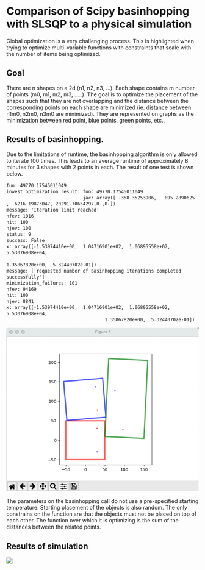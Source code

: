 # Comparison of Scipy basinhopping with SLSQP to a physical simulation
Global optimization is a very challenging process. This is highlighted when trying to optimize multi-variable functions with constraints that scale with the number of items being optimized.

## Goal
There are n shapes on a 2d  (n1, n2, n3, ...). Each shape contains m number of points (m0, m1, m2, m3, .....). The goal is to optimize the placement of the shapes such that they are not overlapping and the distance between the corresponding points on each shape are minimized (ie. distance between n1m0, n2m0, n3m0 are minimized). They are represented on graphs as the minimization between red point, blue points, green points, etc..

## Results of basinhopping.
Due to the limitations of runtime, the basinhopping algorithm is only allowed to iterate 100 times. This leads to an average runtime of approximately 8 minutes for 3 shapes with 2 points in each. The result of one test is shown below.

```
fun: 49770.17545011049
lowest_optimization_result: fun: 49770.17545011049
                            jac: array([ -358.35253906,   895.2890625 ,  6216.19873047, 20291.70654297,0.,0.])
message: 'Iteration limit reached'
nfev: 1016
nit: 100
njev: 100
status: 9
success: False
x: array([-1.53974410e+00,  1.04716901e+02,  1.06895558e+02,  5.53076908e+04,
                                                              1.35867820e+00,  5.32440702e-01])
message: ['requested number of basinhopping iterations completed successfully']
minimization_failures: 101
nfev: 94169
nit: 100
njev: 8841
x: array([-1.53974410e+00,  1.04716901e+02,  1.06895558e+02,  5.53076908e+04,
                                    1.35867820e+00,  5.32440702e-01])
```
![](/visual_src/basinhopping.png)

The parameters on the basinhopping call do not use a pre-specified starting temperature. Starting placement of the objects is also random. The only constrains on the function are that the objects must not be placed on top of each other. The function over which it is optimizing is the sum of the distances between the related points.


## Results of simulation

![](https://i.imgur.com/pueItCy.gif)
